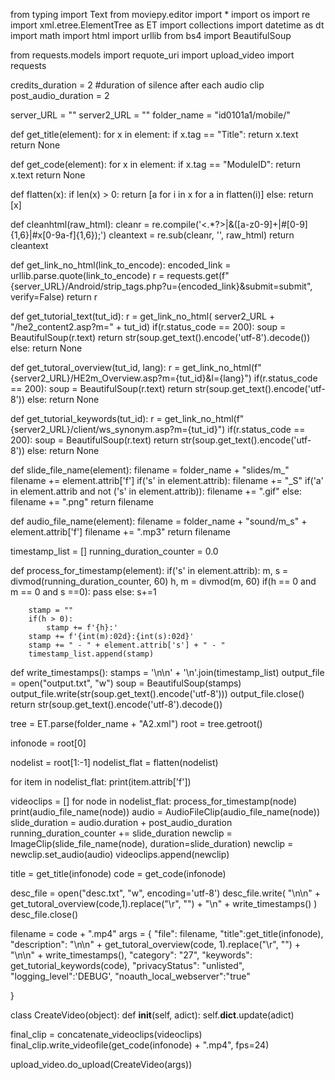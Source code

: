 from typing import Text
from moviepy.editor import *
import os
import re 
import xml.etree.ElementTree as ET
import collections
import datetime as dt
import math
import html
import urllib
from bs4 import BeautifulSoup

from requests.models import requote_uri
import upload_video
import requests

credits_duration = 2
#duration of silence after each audio clip
post_audio_duration = 2

server_URL = ""
server2_URL = ""
folder_name = "id0101a1/mobile/"

def get_title(element):
    for x in element:
        if x.tag == "Title":
            return x.text
    return None

def get_code(element):
    for x in element:
        if x.tag == "ModuleID":
            return x.text
    return None

def flatten(x):
    if len(x) > 0:
        return [a for i in x for a in flatten(i)]
    else:
        return [x]

def cleanhtml(raw_html):
  cleanr = re.compile('<.*?>|&([a-z0-9]+|#[0-9]{1,6}|#x[0-9a-f]{1,6});')
  cleantext = re.sub(cleanr, '', raw_html)
  return cleantext

def get_link_no_html(link_to_encode):
    encoded_link = urllib.parse.quote(link_to_encode)
    r = requests.get(f"{server_URL}/Android/strip_tags.php?u={encoded_link}&submit=submit", verify=False)
    return r

def get_tutorial_text(tut_id):
    r = get_link_no_html( server2_URL + "/he2_content2.asp?m=" + tut_id)
    if(r.status_code == 200):
        soup = BeautifulSoup(r.text)
        return str(soup.get_text().encode('utf-8').decode())
    else:
        return None

def get_tutoral_overview(tut_id, lang):
    r = get_link_no_html(f"{server2_URL}/HE2m_Overview.asp?m={tut_id}&l={lang}")
    if(r.status_code == 200):
        soup = BeautifulSoup(r.text)
        return str(soup.get_text().encode('utf-8'))
    else:
        return None

def get_tutorial_keywords(tut_id):
    r = get_link_no_html(f"{server2_URL}/client/ws_synonym.asp?m={tut_id}")
    if(r.status_code == 200):
        soup = BeautifulSoup(r.text)
        return str(soup.get_text().encode('utf-8'))
    else:
        return None

def slide_file_name(element):
    filename = folder_name + "slides/m_"
    filename += element.attrib['f']
    if('s' in element.attrib):
        filename += "_S"
    if('a' in element.attrib and not ('s' in element.attrib)):
        filename += ".gif"
    else:
        filename += ".png"
    return filename

def audio_file_name(element):
    filename = folder_name + "sound/m_s" + element.attrib['f']
    filename += ".mp3"
    return filename

timestamp_list = []
running_duration_counter = 0.0

def process_for_timestamp(element):
    if('s' in element.attrib):
        m, s = divmod(running_duration_counter, 60)
        h, m = divmod(m, 60)
        if(h == 0 and m == 0 and s ==0):
            pass
        else:
            s+=1

        stamp = ""
        if(h > 0):
            stamp += f'{h}:'
        stamp += f'{int(m):02d}:{int(s):02d}'
        stamp += " - " + element.attrib['s'] + " - "
        timestamp_list.append(stamp)
        
def write_timestamps():
    stamps = '\n\n' + '\n'.join(timestamp_list)
    output_file = open("output.txt", "w")
    soup = BeautifulSoup(stamps)
    output_file.write(str(soup.get_text().encode('utf-8')))
    output_file.close()
    return str(soup.get_text().encode('utf-8').decode())

tree = ET.parse(folder_name +  "A2.xml")
root = tree.getroot()

infonode = root[0]

nodelist = root[1:-1]
nodelist_flat = flatten(nodelist)

for item in nodelist_flat:
    print(item.attrib['f'])

videoclips = []
for node in nodelist_flat:
    process_for_timestamp(node)
    print(audio_file_name(node))
    audio = AudioFileClip(audio_file_name(node))
    slide_duration = audio.duration + post_audio_duration
    running_duration_counter += slide_duration
    newclip = ImageClip(slide_file_name(node), duration=slide_duration)
    newclip = newclip.set_audio(audio)
    videoclips.append(newclip)

title = get_title(infonode)
code = get_code(infonode)

desc_file = open("desc.txt", "w", encoding='utf-8')
desc_file.write( "\n\n" + get_tutoral_overview(code,1).replace("\r", "") + "\n" + write_timestamps() )
desc_file.close()

filename = code + ".mp4"
args = {
    "file": filename,
    "title":get_title(infonode),
    "description": "\n\n" + get_tutoral_overview(code, 1).replace("\r", "") + "\n\n" + write_timestamps(),
    "category": "27",
    "keywords": get_tutorial_keywords(code),
    "privacyStatus": "unlisted",
    "logging_level":'DEBUG',
    "noauth_local_webserver":"true"

}

class CreateVideo(object):
  def __init__(self, adict):
    self.__dict__.update(adict)

final_clip = concatenate_videoclips(videoclips)
final_clip.write_videofile(get_code(infonode) + ".mp4", fps=24)

upload_video.do_upload(CreateVideo(args))
